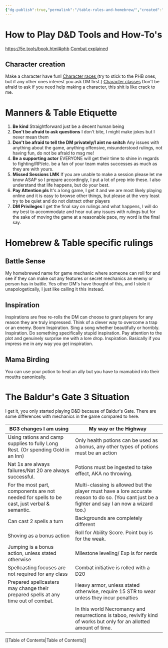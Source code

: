 ```yaml
---
{"dg-publish":true,"permalink":"/table-rules-and-homebrew/","created":"2025-06-06T22:39:41.932-04:00","updated":"2025-07-28T06:14:23.053-04:00"}
---
```


# How to Play D&D Tools and How-To's

https://5e.tools/book.html#phb
[Combat explained](https://www.youtube.com/watch?v=7tnrATiclg4)
## Character creation
Make a character have fun!
[Character races ](https://www.dndbeyond.com/species?srsltid=AfmBOorYtYfH9UIes2rnMo8Ut_ReqNB1iFuDXmtF8a-WIdje8w91egI6)(try to stick to the PHB ones, but if any other ones interest you ask DM first.)
[Character classes](https://5e.tools/classes.html#artificer_tce)
Don't be afraid to ask if you need help making a character, this shit is like crack to me.

# Manners & Table Etiquette
1. **Be kind**
   Straightforward just be a decent human being
2. **Don't be afraid to ask questions**
   I don't bite, I might make jokes but I never mean them
3. **Don't be afraid to tell the DM privately/I aint no snitch**
   Any issues with anything about the game, anything offensive, misunderstood rulings, not having fun, do not be afraid to msg me!
4. **Be a supporting actor**
   EVERYONE will get their time to shine in regards to fighting/RP/etc. be a fan of your team mates successes as much as they are with yours. 
5. **Missed Sessions LMK**
   If  you are unable to make a session please let me know ASAP so I prepare accordingly, I put a lot of prep into these. I also understand that life happens, but do your best.
6. **Pay Attention pls**
   It's a long game, I get it and we are most likely playing online and it is easy to browse other things, but please at the very least try to be quiet and do not distract other players
7. **DM Privileges**
   I get the final say on rulings and what happens, I will do my best to accommodate and hear out any issues with rulings but for the sake of moving the game at a reasonable pace, my word is the final say.


# Homebrew & Table specific rulings


## Battle Sense

My homebrewed name for game mechanic where someone can roll for and see if they can make out any features or secret mechanics an enemy or person has in battle. Yes other DM's have thought of this, and I stole it unapologetically, I just like calling it this instead.

## Inspiration

Inspirations are free re-rolls the DM can choose to grant players for any reason they are truly impressed. Think of a clever way to overcome a trap or an enemy. Boom Inspiration. Sing a song whether beautifully or horribly. Inspiration. Do something specifically stupid inspiration. Pay attention to the plot and genuinely surprise me with a lore drop. Inspiration. Basically if you impress me in any way you get inspiration.

## Mama Birding

You can use your potion to heal an ally but you have to mamabird into their mouths canonically.


# The Baldur's Gate 3 Situation

I get it, you only started playing D&D because of Baldur's Gate. There are some differences with mechanics in the game compared to here.

| BG3 changes I am using                                                                      | My way or the Highway                                                                                                                           |
| ------------------------------------------------------------------------------------------- | ----------------------------------------------------------------------------------------------------------------------------------------------- |
| Using rations and camp supplies to fully Long Rest. (Or spending Gold in an Inn)            | Only health potions can be used as a bonus, any other types of potions must be an action                                                        |
| Nat 1s are always failures/Nat 20 are always successful.                                    | Potions must be ingested to take effect, AKA no throwing.                                                                                       |
| For the most part, components are not needed for spells to be cast, just verbal & semantic. | Multi-classing is allowed but the player must have a lore accurate reason to do so. (You cant just be a fighter and say I an now a wizard too.) |
| Can cast 2 spells a turn                                                                    | Backgrounds are completely different                                                                                                            |
| Shoving as a bonus action                                                                   | Roll for Ability Score. Point buy is for the weak.                                                                                              |
| Jumping is a bonus action, unless stated otherwise                                          | Milestone leveling/ Exp is for nerds                                                                                                            |
| Spellcasting focuses are not required for any class                                         | Combat initiative is rolled with a D20                                                                                                          |
| Prepared spellcasters may change their prepared spells at any time out of combat.           | Heavy armor, unless stated otherwise, require 15 STR to wear unless they incur penalties                                                        |
|                                                                                             | In this world Necromancy and resurrections is taboo, revivify kind of works but only for an allotted amount of time.                            |

[[Table of Contents\|Table of Contents]]


